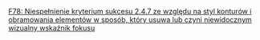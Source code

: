 [F78: Niespełnienie kryterium sukcesu 2.4.7 ze względu na styl konturów i obramowania elementów w sposób, który usuwa lub czyni niewidocznym wizualny wskaźnik fokusu](https://www.w3.org/WAI/WCAG22/Techniques/failures/F78.html)


